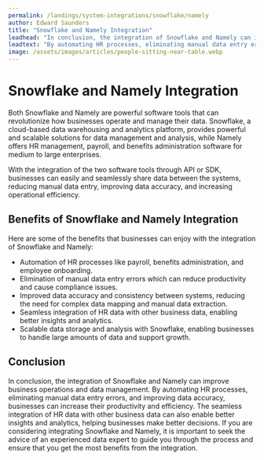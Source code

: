 ```yaml
---
permalink: /landings/system-integrations/snowflake/namely
author: Edward Saunders
title: "Snowflake and Namely Integration"
leadhead: "In conclusion, the integration of Snowflake and Namely can improve business operations and data management"
leadtext: "By automating HR processes, eliminating manual data entry errors, and improving data accuracy, businesses can increase their productivity and efficiency. The seamless integration of HR data with other business data can also enable better insights and analytics, helping businesses make better decisions. If you are considering integrating Snowflake and Namely, it is important to seek the advice of an experienced data expert to guide you through the process and ensure that you get the most benefits from the integration."
image: /assets/images/articles/people-sitting-near-table.webp
---
```

<div class="arttext">	<h1>Snowflake and Namely Integration</h1>
	<p>Both Snowflake and Namely are powerful software tools that can revolutionize how businesses operate and manage their data. Snowflake, a cloud-based data warehousing and analytics platform, provides powerful and scalable solutions for data management and analysis, while Namely offers HR management, payroll, and benefits administration software for medium to large enterprises.</p>
	<p>With the integration of the two software tools through API or SDK, businesses can easily and seamlessly share data between the systems, reducing manual data entry, improving data accuracy, and increasing operational efficiency.</p>
	<h2>Benefits of Snowflake and Namely Integration</h2>
	<p>Here are some of the benefits that businesses can enjoy with the integration of Snowflake and Namely:</p>
	<ul>
	  <li>Automation of HR processes like payroll, benefits administration, and employee onboarding.</li>
	  <li>Elimination of manual data entry errors which can reduce productivity and cause compliance issues.</li>
	  <li>Improved data accuracy and consistency between systems, reducing the need for complex data mapping and manual data extraction.</li>
	  <li>Seamless integration of HR data with other business data, enabling better insights and analytics.</li>
	  <li>Scalable data storage and analysis with Snowflake, enabling businesses to handle large amounts of data and support growth.</li>
	</ul>
	<h2>Conclusion</h2>
	<p>In conclusion, the integration of Snowflake and Namely can improve business operations and data management. By automating HR processes, eliminating manual data entry errors, and improving data accuracy, businesses can increase their productivity and efficiency. The seamless integration of HR data with other business data can also enable better insights and analytics, helping businesses make better decisions. If you are considering integrating Snowflake and Namely, it is important to seek the advice of an experienced data expert to guide you through the process and ensure that you get the most benefits from the integration.</p>
</div>